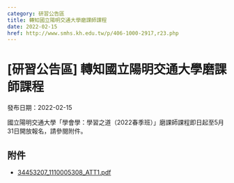 ```yaml
---
category: 研習公告區
title: 轉知國立陽明交通大學磨課師課程
date: 2022-02-15
href: http://www.smhs.kh.edu.tw/p/406-1000-2917,r23.php
---
```


# [研習公告區] 轉知國立陽明交通大學磨課師課程

發布日期：2022-02-15

<div><div></div><div>國立陽明交通大學「學會學：學習之道（2022春季班）」磨課師課程即日起至5月31日開放報名，請參閱附件。</div></div>

## 附件

- [34453207_1110005308_ATT1.pdf](https://www.smhs.kh.edu.tw/var/file/0/1000/attach/7/pta_2630_9249211_15478.pdf)

